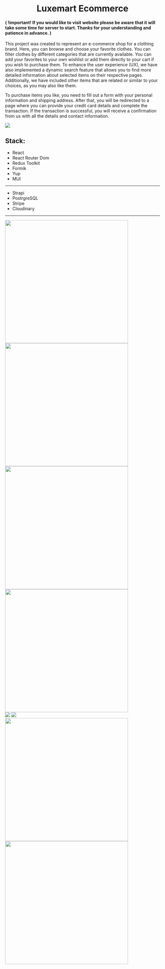 <h1 align="center">Luxemart Ecommerce</h1>

#### ( !important! If you would like to visit website please be aware that it will take some time for server to start. Thanks for your understanding and patience in advance. )

This project was created to represent an e-commerce shop for a clothing brand. Here, you can browse and choose your favorite clothes. You can filter clothes by different categories that are currently available. You can add your favorites to your own wishlist or add them directly to your cart if you wish to purchase them. To enhance the user experience (UX), we have also implemented a dynamic search feature that allows you to find more detailed information about selected items on their respective pages. Additionally, we have included other items that are related or similar to your choices, as you may also like them.

To purchase items you like, you need to fill out a form with your personal information and shipping address. After that, you will be redirected to a page where you can provide your credit card details and complete the transaction. If the transaction is successful, you will receive a confirmation from us with all the details and contact information.

<img src="https://res.cloudinary.com/dnolckuaa/image/upload/v1689123293/hero_yo9pge.png" />


  Stack:
---

- React
- React Router Dom
- Redux Toolkit
- Formik
- Yup
- MUI
---
- Strapi
- PostrgreSQL
- Stripe
- Cloudinary
---

<div>
  <img src="https://res.cloudinary.com/dnolckuaa/image/upload/v1689126083/shoppinglist_hjq9wq.png" width='400'/>
  <img src="https://res.cloudinary.com/dnolckuaa/image/upload/v1689126081/searchmenu_nmovvi.png" width='400'/>
</div>
<div>
  <img src="https://res.cloudinary.com/dnolckuaa/image/upload/v1689126083/shoppingcart_arafh2.png" width='400'/>
  <img src="https://res.cloudinary.com/dnolckuaa/image/upload/v1689126081/wishlist_wtczz2.png" width='400'/>
</div>
<div>
  <img src="https://res.cloudinary.com/dnolckuaa/image/upload/v1689126081/detailspage_prftcz.png" />
  <img src="https://res.cloudinary.com/dnolckuaa/image/upload/v1689126080/detailspage2_zidyb7.png" />
</div>
<div>
  <img src="https://res.cloudinary.com/dnolckuaa/image/upload/v1689126079/form_imrsgj.png" width='400'/>
  <img src="https://res.cloudinary.com/dnolckuaa/image/upload/v1689126079/stripe_za25uk.png" width='400'/>
</div>
